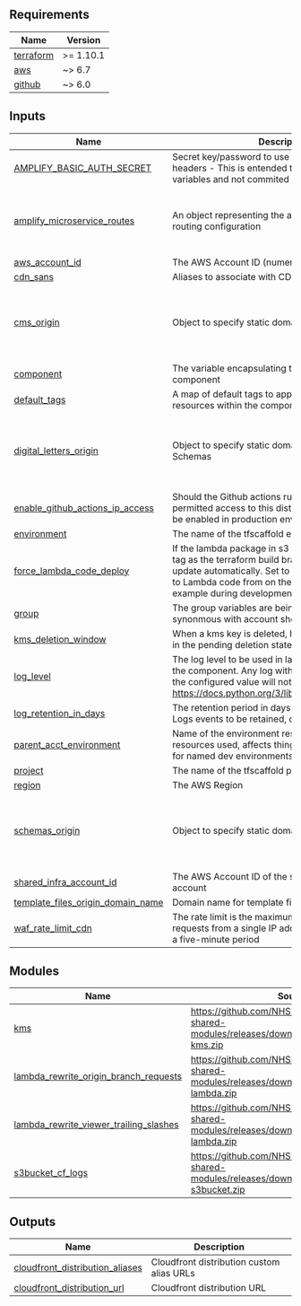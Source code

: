 <!-- BEGIN_TF_DOCS -->
<!-- markdownlint-disable -->
<!-- vale off -->

## Requirements

| Name | Version |
|------|---------|
| <a name="requirement_terraform"></a> [terraform](#requirement\_terraform) | >= 1.10.1 |
| <a name="requirement_aws"></a> [aws](#requirement\_aws) | ~> 6.7 |
| <a name="requirement_github"></a> [github](#requirement\_github) | ~> 6.0 |
## Inputs

| Name | Description | Type | Default | Required |
|------|-------------|------|---------|:--------:|
| <a name="input_AMPLIFY_BASIC_AUTH_SECRET"></a> [AMPLIFY\_BASIC\_AUTH\_SECRET](#input\_AMPLIFY\_BASIC\_AUTH\_SECRET) | Secret key/password to use for amplify microservice headers - This is entended to be read from CI variables and not commited to any codebase | `string` | `"unset"` | no |
| <a name="input_amplify_microservice_routes"></a> [amplify\_microservice\_routes](#input\_amplify\_microservice\_routes) | An object representing the amplify microservice routing configuration | <pre>list(object({<br/>    service_prefix  = string,<br/>    service_csi     = string,<br/>    root_dns_record = string,<br/>  }))</pre> | `[]` | no |
| <a name="input_aws_account_id"></a> [aws\_account\_id](#input\_aws\_account\_id) | The AWS Account ID (numeric) | `string` | n/a | yes |
| <a name="input_cdn_sans"></a> [cdn\_sans](#input\_cdn\_sans) | Aliases to associate with CDN | `list(string)` | `[]` | no |
| <a name="input_cms_origin"></a> [cms\_origin](#input\_cms\_origin) | Object to specify static domains for CMS | <pre>object({<br/>    domain_name = string,<br/>    origin_path = string,<br/>    origin_id   = string<br/>  })</pre> | <pre>{<br/>  "domain_name": "nhsdigital.github.io",<br/>  "origin_id": "github-nhs-notify-web-cms",<br/>  "origin_path": "/nhs-notify-web-cms-dev"<br/>}</pre> | no |
| <a name="input_component"></a> [component](#input\_component) | The variable encapsulating the name of this component | `string` | `"cdn"` | no |
| <a name="input_default_tags"></a> [default\_tags](#input\_default\_tags) | A map of default tags to apply to all taggable resources within the component | `map(string)` | `{}` | no |
| <a name="input_digital_letters_origin"></a> [digital\_letters\_origin](#input\_digital\_letters\_origin) | Object to specify static domains for Digital Letters Schemas | <pre>object({<br/>    domain_name = string,<br/>    origin_path = string,<br/>    origin_id   = string<br/>  })</pre> | <pre>{<br/>  "domain_name": "nhsdigital.github.io",<br/>  "origin_id": "github-nhs-notify-digital-letters",<br/>  "origin_path": "/nhs-notify-digital-letters/schemas"<br/>}</pre> | no |
| <a name="input_enable_github_actions_ip_access"></a> [enable\_github\_actions\_ip\_access](#input\_enable\_github\_actions\_ip\_access) | Should the Github actions runner IP addresses be permitted access to this distribution. This should not be enabled in production environments | `bool` | `false` | no |
| <a name="input_environment"></a> [environment](#input\_environment) | The name of the tfscaffold environment | `string` | n/a | yes |
| <a name="input_force_lambda_code_deploy"></a> [force\_lambda\_code\_deploy](#input\_force\_lambda\_code\_deploy) | If the lambda package in s3 has the same commit id tag as the terraform build branch, the lambda will not update automatically. Set to True if making changes to Lambda code from on the same commit for example during development | `bool` | `false` | no |
| <a name="input_group"></a> [group](#input\_group) | The group variables are being inherited from (often synonmous with account short-name) | `string` | n/a | yes |
| <a name="input_kms_deletion_window"></a> [kms\_deletion\_window](#input\_kms\_deletion\_window) | When a kms key is deleted, how long should it wait in the pending deletion state? | `string` | `"30"` | no |
| <a name="input_log_level"></a> [log\_level](#input\_log\_level) | The log level to be used in lambda functions within the component. Any log with a lower severity than the configured value will not be logged: https://docs.python.org/3/library/logging.html#levels | `string` | `"INFO"` | no |
| <a name="input_log_retention_in_days"></a> [log\_retention\_in\_days](#input\_log\_retention\_in\_days) | The retention period in days for the Cloudwatch Logs events to be retained, default of 0 is indefinite | `number` | `0` | no |
| <a name="input_parent_acct_environment"></a> [parent\_acct\_environment](#input\_parent\_acct\_environment) | Name of the environment responsible for the acct resources used, affects things like DNS zone. Useful for named dev environments | `string` | `"main"` | no |
| <a name="input_project"></a> [project](#input\_project) | The name of the tfscaffold project | `string` | n/a | yes |
| <a name="input_region"></a> [region](#input\_region) | The AWS Region | `string` | n/a | yes |
| <a name="input_schemas_origin"></a> [schemas\_origin](#input\_schemas\_origin) | Object to specify static domains for Schemas | <pre>object({<br/>    domain_name = string,<br/>    origin_path = string,<br/>    origin_id   = string<br/>  })</pre> | <pre>{<br/>  "domain_name": "nhsdigital.github.io",<br/>  "origin_id": "github-nhs-notify-schemas",<br/>  "origin_path": "/nhs-notify-standards/"<br/>}</pre> | no |
| <a name="input_shared_infra_account_id"></a> [shared\_infra\_account\_id](#input\_shared\_infra\_account\_id) | The AWS Account ID of the shared infrastructure account | `string` | `"000000000000"` | no |
| <a name="input_template_files_origin_domain_name"></a> [template\_files\_origin\_domain\_name](#input\_template\_files\_origin\_domain\_name) | Domain name for template file download origin | `string` | n/a | yes |
| <a name="input_waf_rate_limit_cdn"></a> [waf\_rate\_limit\_cdn](#input\_waf\_rate\_limit\_cdn) | The rate limit is the maximum number of CDN requests from a single IP address that are allowed in a five-minute period | `number` | `20000` | no |
## Modules

| Name | Source | Version |
|------|--------|---------|
| <a name="module_kms"></a> [kms](#module\_kms) | https://github.com/NHSDigital/nhs-notify-shared-modules/releases/download/v2.0.20/terraform-kms.zip | n/a |
| <a name="module_lambda_rewrite_origin_branch_requests"></a> [lambda\_rewrite\_origin\_branch\_requests](#module\_lambda\_rewrite\_origin\_branch\_requests) | https://github.com/NHSDigital/nhs-notify-shared-modules/releases/download/v2.0.20/terraform-lambda.zip | n/a |
| <a name="module_lambda_rewrite_viewer_trailing_slashes"></a> [lambda\_rewrite\_viewer\_trailing\_slashes](#module\_lambda\_rewrite\_viewer\_trailing\_slashes) | https://github.com/NHSDigital/nhs-notify-shared-modules/releases/download/v2.0.20/terraform-lambda.zip | n/a |
| <a name="module_s3bucket_cf_logs"></a> [s3bucket\_cf\_logs](#module\_s3bucket\_cf\_logs) | https://github.com/NHSDigital/nhs-notify-shared-modules/releases/download/v2.0.20/terraform-s3bucket.zip | n/a |
## Outputs

| Name | Description |
|------|-------------|
| <a name="output_cloudfront_distribution_aliases"></a> [cloudfront\_distribution\_aliases](#output\_cloudfront\_distribution\_aliases) | Cloudfront distribution custom alias URLs |
| <a name="output_cloudfront_distribution_url"></a> [cloudfront\_distribution\_url](#output\_cloudfront\_distribution\_url) | Cloudfront distribution URL |
<!-- vale on -->
<!-- markdownlint-enable -->
<!-- END_TF_DOCS -->
